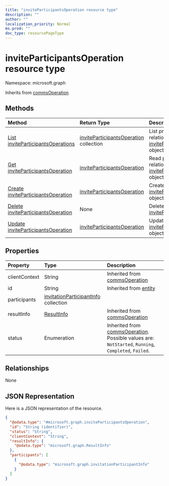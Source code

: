 ```yaml
---
title: "inviteParticipantsOperation resource type"
description: ""
author: ""
localization_priority: Normal
ms.prod: ""
doc_type: resourcePageType
---
```


# inviteParticipantsOperation resource type


Namespace: microsoft.graph




Inherits from [commsOperation](../resources/commsoperation.md)

## Methods
|Method|Return Type|Description|
|:---|:---|:---|
|[List inviteParticipantsOperations](../api/inviteparticipantsoperation-list.md)|[inviteParticipantsOperation](../resources/inviteparticipantsoperation.md) collection|List properties and relationships of the [inviteParticipantsOperation](../resources/inviteparticipantsoperation.md) objects.|
|[Get inviteParticipantsOperation](../api/inviteparticipantsoperation-get.md)|[inviteParticipantsOperation](../resources/inviteparticipantsoperation.md)|Read properties and relationships of the [inviteParticipantsOperation](../resources/inviteparticipantsoperation.md) object.|
|[Create inviteParticipantsOperation](../api/inviteparticipantsoperation-create.md)|[inviteParticipantsOperation](../resources/inviteparticipantsoperation.md)|Create a new [inviteParticipantsOperation](../resources/inviteparticipantsoperation.md) object.|
|[Delete inviteParticipantsOperation](../api/inviteparticipantsoperation-delete.md)|None|Deletes a [inviteParticipantsOperation](../resources/inviteparticipantsoperation.md).|
|[Update inviteParticipantsOperation](../api/inviteparticipantsoperation-update.md)|[inviteParticipantsOperation](../resources/inviteparticipantsoperation.md)|Update the properties of a [inviteParticipantsOperation](../resources/inviteparticipantsoperation.md) object.|

## Properties
|Property|Type|Description|
|:---|:---|:---|
|clientContext|String| Inherited from [commsOperation](../resources/commsoperation.md)|
|id|String| Inherited from [entity](../resources/entity.md)|
|participants|[invitationParticipantInfo](../resources/invitationparticipantinfo.md) collection||
|resultInfo|[ResultInfo](../resources/resultinfo.md)| Inherited from [commsOperation](../resources/commsoperation.md)|
|status|Enumeration| Inherited from [commsOperation](../resources/commsoperation.md). Possible values are: `NotStarted`, `Running`, `Completed`, `Failed`.|

## Relationships
None

## JSON Representation
Here is a JSON representation of the resource.
<!-- {
  "blockType": "resource",
  "keyProperty": "id",
  "@odata.type": "microsoft.graph.inviteParticipantsOperation",
  "baseType": "microsoft.graph.commsOperation",
  "openType": true
}
-->
``` json
{
  "@odata.type": "#microsoft.graph.inviteParticipantsOperation",
  "id": "String (identifier)",
  "status": "String",
  "clientContext": "String",
  "resultInfo": {
    "@odata.type": "microsoft.graph.ResultInfo"
  },
  "participants": [
    {
      "@odata.type": "microsoft.graph.invitationParticipantInfo"
    }
  ]
}
```


